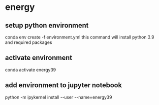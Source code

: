 # energy

## setup python environment
conda env create -f environment.yml
this command will install python 3.9 and required packages

## activate environment
conda activate energy39

## add environment to jupyter notebook
python -m ipykernel install --user --name=energy39
